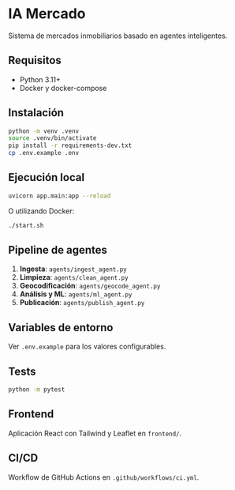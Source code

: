 # IA Mercado

Sistema de mercados inmobiliarios basado en agentes inteligentes.

## Requisitos
- Python 3.11+
- Docker y docker-compose

## Instalación
```bash
python -m venv .venv
source .venv/bin/activate
pip install -r requirements-dev.txt
cp .env.example .env
```

## Ejecución local
```bash
uvicorn app.main:app --reload
```

O utilizando Docker:
```bash
./start.sh
```

## Pipeline de agentes
1. **Ingesta**: `agents/ingest_agent.py`
2. **Limpieza**: `agents/clean_agent.py`
3. **Geocodificación**: `agents/geocode_agent.py`
4. **Análisis y ML**: `agents/ml_agent.py`
5. **Publicación**: `agents/publish_agent.py`

## Variables de entorno
Ver `.env.example` para los valores configurables.

## Tests
```bash
python -m pytest
```

## Frontend
Aplicación React con Tailwind y Leaflet en `frontend/`.

## CI/CD
Workflow de GitHub Actions en `.github/workflows/ci.yml`.
